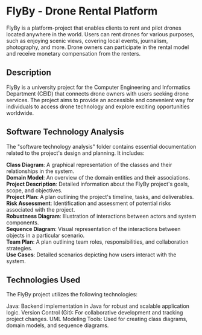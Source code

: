 # FlyBy - Drone Rental Platform
FlyBy is a platform-project that enables clients to rent and pilot drones located anywhere in the world. Users can rent drones for various purposes, such as enjoying scenic views, covering local events, journalism, photography, and more. Drone owners can participate in the rental model and receive monetary compensation from the renters.
## Description
FlyBy is a university project for the Computer Engineering and Informatics Department (CEID) that connects drone owners with users seeking drone services. The project aims to provide an accessible and convenient way for individuals to access drone technology and explore exciting opportunities worldwide.

## Software Technology Analysis
The "software technology analysis" folder contains essential documentation related to the project's design and planning. It includes:

**Class Diagram**: A graphical representation of the classes and their relationships in the system.  
**Domain Model**: An overview of the domain entities and their associations.  
**Project Description**: Detailed information about the FlyBy project's goals, scope, and objectives.  
**Project Plan**: A plan outlining the project's timeline, tasks, and deliverables.  
**Risk Assessment**: Identification and assessment of potential risks associated with the project.  
**Robustness Diagram**: Illustration of interactions between actors and system components.  
**Sequence Diagram**: Visual representation of the interactions between objects in a particular scenario.  
**Team Plan**: A plan outlining team roles, responsibilities, and collaboration strategies.  
**Use Cases**: Detailed scenarios depicting how users interact with the system.  

## Technologies Used
The FlyBy project utilizes the following technologies:

Java: Backend implementation in Java for robust and scalable application logic.
Version Control (Git): For collaborative development and tracking project changes.
UML Modeling Tools: Used for creating class diagrams, domain models, and sequence diagrams.




